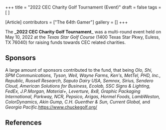 +++
title = "2022 CEC Charity Golf Tournament (Event)"
draft = false
tags = [ ]

[Article]
contributors = ["The 64th Gamer"]
gallery = []
+++

The **_2022 CEC Charity Golf Tournament**_ was a multi-round event held on May 10, 2022 at the _Texas Star Golf Course_ (1400 Texas Star Pkwy, Euless, TX 76040) for raising funds towards CEC related charities.

## Sponsors ##
A large amount of sponsors contributed to the fund, that being _Olo, Shi, SPM Communications, Tyson, Weil, Wayne Farms, Ken's, MetTel, PHD, Inc., Republic, Russell Research, Saputo Dairy USA, Semnox, Sirius, Sendero Cloud, American Solutions for Business, Ecolab, SSC Signs & Lighting, FedEx, J.P.Morgan, Material+, Leverture, 8x8, Graphic Packaging International, Parkway, NCR, Pepsico, Arigas, Hormel Foods, LambWeston, ColorDynamics, Akin Gump, C.H. Guenther & Sun, Current Global,_ and _Georgia Pacific._<ref>https://www.chuckegolf.org/</ref>

## References ##